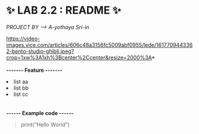<h1>✨ LAB 2.2 : README ✨</h1>
<i>PROJECT BY --> A-yothaya Sri-in</i>

https://video-images.vice.com/articles/606c48a3156fc5009abf0955/lede/1617709443362-bento-studio-ghibli.jpeg?crop=1xw%3A1xh%3Bcenter%2Ccenter&resize=2000%3A*
<br></br>
<b>------- Feature -------</b>
<li>list aa</Li>
<li>list bb</Li>
<li>list cc</Li>
<br></br>
<b>------ Example code ------</b>
<blockquote>
  
  print("Hello World")
  
</blockquote>
<br></br>
